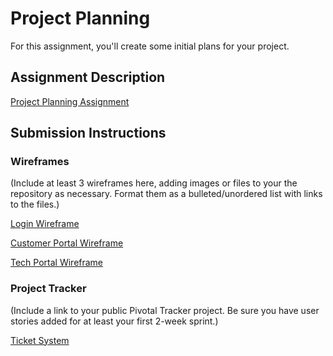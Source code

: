 # Project Planning
For this assignment, you'll create some initial plans for your project.

## Assignment Description
[Project Planning Assignment](https://education.launchcode.org/liftoff/assignments/planning/)

## Submission Instructions

### Wireframes

(Include at least 3 wireframes here, adding images or files to your the repository as necessary. Format them as a bulleted/unordered list with links to the files.)

[Login Wireframe](https://github.com/jahouk/liftoff-assignments/blob/master/P3-Project_Planning/Login_Page_Wireframe.pdf)

[Customer Portal Wireframe](https://github.com/jahouk/liftoff-assignments/blob/master/P3-Project_Planning/Customer_Portal_Wireframe.pdf)

[Tech Portal Wireframe](https://github.com/jahouk/liftoff-assignments/blob/master/P3-Project_Planning/Tech_Portal_Wireframe.pdf)

### Project Tracker

(Include a link to your public Pivotal Tracker project. Be sure you have user stories added for at least your first 2-week sprint.)

[Ticket System](https://www.pivotaltracker.com/n/projects/2147135)
